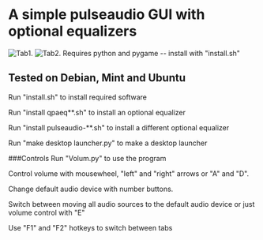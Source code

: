 # A simple pulseaudio GUI with optional equalizers
![Tab1.](https://github.com/Bakterija/Volum/tree/master/load/screenshot.png)
![Tab2.](https://github.com/Bakterija/Volum/tree/master/load/screenshot2.png)
Requires python and pygame -- install with "install.sh"

## Tested on Debian, Mint and Ubuntu
Run "install.sh" to install required software

Run "install qpaeq**.sh" to install an optional equalizer

Run "install pulseaudio-**.sh" to install a different optional equalizer

Run "make desktop launcher.py" to make a desktop launcher

###Controls
Run "Volum.py" to use the program

Control volume with mousewheel, "left" and "right" arrows or "A" and "D".

Change default audio device with number buttons.

Switch between moving all audio sources to the default audio device or just volume control with "E"

Use "F1" and "F2" hotkeys to switch between tabs
